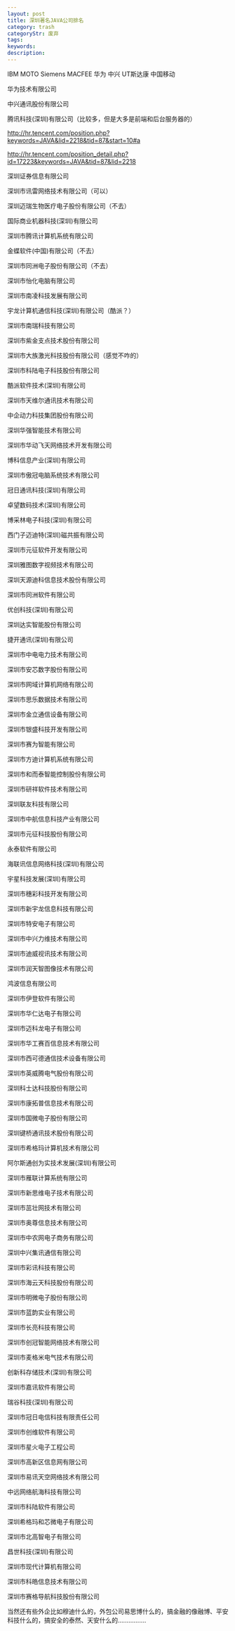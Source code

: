 ```yaml
---
layout: post
title: 深圳著名JAVA公司排名
category: trash
categoryStr: 废弃
tags: 
keywords: 
description: 
---
```




IBM MOTO Siemens MACFEE 华为 中兴 UT斯达康 中国移动


 华为技术有限公司

中兴通讯股份有限公司

腾讯科技(深圳)有限公司（比较多，但是大多是前端和后台服务器的）

http://hr.tencent.com/position.php?keywords=JAVA&lid=2218&tid=87&start=10#a

http://hr.tencent.com/position_detail.php?id=17223&keywords=JAVA&tid=87&lid=2218


深圳证券信息有限公司

深圳市讯雷网络技术有限公司（可以）

深圳迈瑞生物医疗电子股份有限公司（不去）

国际商业机器科技(深圳)有限公司

深圳市腾讯计算机系统有限公司

金蝶软件(中国)有限公司（不去）

深圳市同洲电子股份有限公司（不去）

深圳市怡化电脑有限公司

深圳市南凌科技发展有限公司

宇龙计算机通信科技(深圳)有限公司（酷派？）

深圳市南瑞科技有限公司

深圳市紫金支点技术股份有限公司

深圳市大族激光科技股份有限公司（感觉不咋的）

深圳市科陆电子科技股份有限公司

酷派软件技术(深圳)有限公司

深圳市天维尔通讯技术有限公司

中企动力科技集团股份有限公司

深圳华强智能技术有限公司

深圳市华动飞天网络技术开发有限公司

博科信息产业(深圳)有限公司

深圳市傲冠电脑系统技术有限公司

冠日通讯科技(深圳)有限公司

卓望数码技术(深圳)有限公司

博采林电子科技(深圳)有限公司

西门子迈迪特(深圳)磁共振有限公司

深圳市元征软件开发有限公司

深圳雅图数字视频技术有限公司

深圳天源迪科信息技术股份有限公司

深圳市同洲软件有限公司

优创科技(深圳)有限公司

深圳达实智能股份有限公司

捷开通讯(深圳)有限公司

深圳市中电电力技术有限公司

深圳市安芯数字股份有限公司

深圳市网域计算机网络有限公司

深圳市思乐数据技术有限公司

深圳市金立通信设备有限公司

深圳市银盛科技开发有限公司

深圳市赛为智能有限公司

深圳市方迪计算机系统有限公司

深圳市和而泰智能控制股份有限公司

深圳市研祥软件技术有限公司

深圳联友科技有限公司

深圳市中航信息科技产业有限公司

深圳市元征科技股份有限公司

永泰软件有限公司

海联讯信息网络科技(深圳)有限公司

宇星科技发展(深圳)有限公司

深圳市穗彩科技开发有限公司

深圳市新宇龙信息科技有限公司

深圳市特安电子有限公司

深圳市中兴力维技术有限公司

深圳市迪威视讯技术有限公司

深圳市润天智图像技术有限公司

鸿波信息有限公司

深圳市伊登软件有限公司

深圳市华仁达电子有限公司

深圳市迈科龙电子有限公司

深圳市华工赛百信息技术有限公司

深圳市西可德通信技术设备有限公司

深圳市英威腾电气股份有限公司

深圳科士达科技股份有限公司

深圳市康拓普信息技术有限公司

深圳市国微电子股份有限公司

深圳键桥通讯技术股份有限公司

深圳市希格玛计算机技术有限公司

阿尔斯通创为实技术发展(深圳)有限公司

深圳市雁联计算系统有限公司

深圳市新思维电子技术有限公司

深圳市茁壮网技术有限公司

深圳市奥尊信息技术有限公司

深圳市中农网电子商务有限公司

深圳中兴集讯通信有限公司

深圳市彩讯科技有限公司

深圳市海云天科技股份有限公司

深圳市明微电子股份有限公司

深圳市蓝韵实业有限公司

深圳市长亮科技有限公司

深圳市创冠智能网络技术有限公司

深圳市麦格米电气技术有限公司

创新科存储技术(深圳)有限公司

深圳市嘉讯软件有限公司

瑞谷科技(深圳)有限公司

深圳市冠日电信科技有限责任公司

深圳市创维软件有限公司

深圳市星火电子工程公司

深圳市高新区信息网有限公司

深圳市易讯天空网络技术有限公司

中远网络航海科技有限公司

深圳市科陆软件有限公司

深圳希格玛和芯微电子有限公司

深圳市北高智电子有限公司

昌世科技(深圳)有限公司

深圳市现代计算机有限公司

深圳市科皓信息技术有限公司

深圳市赛格导航科技股份有限公司


当然还有些外企比如穆迪什么的，外包公司易思博什么的，搞金融的像融博、平安科技什么的，搞安全的泰然、天安什么的................ 

